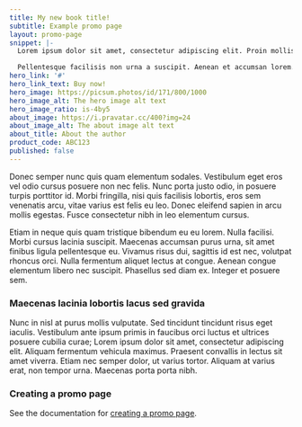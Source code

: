 ```yaml
---
title: My new book title!
subtitle: Example promo page
layout: promo-page
snippet: |-
  Lorem ipsum dolor sit amet, consectetur adipiscing elit. Proin mollis volutpat dignissim.

  Pellentesque facilisis non urna a suscipit. Aenean et accumsan lorem. Donec diam ex, egestas at fermentum at, sagittis at diam. Nulla vitae lectus nec nulla faucibus gravida.
hero_link: '#'
hero_link_text: Buy now!
hero_image: https://picsum.photos/id/171/800/1000
hero_image_alt: The hero image alt text
hero_image_ratio: is-4by5
about_image: https://i.pravatar.cc/400?img=24
about_image_alt: The about image alt text
about_title: About the author
product_code: ABC123
published: false
---
```


Donec semper nunc quis quam elementum sodales. Vestibulum eget eros vel odio cursus posuere non nec felis. Nunc porta justo odio, in posuere turpis porttitor id. Morbi fringilla, nisi quis facilisis lobortis, eros sem venenatis arcu, vitae varius est felis eu leo. Donec eleifend sapien in arcu mollis egestas. Fusce consectetur nibh in leo elementum cursus.

Etiam in neque quis quam tristique bibendum eu eu lorem. Nulla facilisi. Morbi cursus lacinia suscipit. Maecenas accumsan purus urna, sit amet finibus ligula pellentesque eu. Vivamus risus dui, sagittis id est nec, volutpat rhoncus orci. Nulla fermentum aliquet lectus at congue. Aenean congue elementum libero nec suscipit. Phasellus sed diam ex. Integer et posuere sem.

### Maecenas lacinia lobortis lacus sed gravida

Nunc in nisl at purus mollis vulputate. Sed tincidunt tincidunt risus eget iaculis. Vestibulum ante ipsum primis in faucibus orci luctus et ultrices posuere cubilia curae; Lorem ipsum dolor sit amet, consectetur adipiscing elit. Aliquam fermentum vehicula maximus. Praesent convallis in lectus sit amet viverra. Etiam nec semper dolor, ut varius tortor. Aliquam at varius erat, non tempor urna. Maecenas porta porta nibh. 

### Creating a promo page

See the documentation for [creating a promo page](/bulma-clean-theme/docs/promo-pages/creating-a-promo-page).
